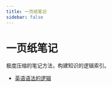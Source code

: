 ```yaml
---
title: 一页纸笔记
sidebar: false
---
```


# 一页纸笔记

极度压缩的笔记方法，构建知识的逻辑索引。

- [英语语法的逻辑](./one-page-for-english-notes)

